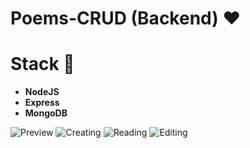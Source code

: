 # Poems-CRUD (Backend) ❤️

# Stack 🚀

-   **NodeJS**
-   **Express**
-   **MongoDB**

![Preview](https://i.imgur.com/TWg7zDK.png)
![Creating](https://i.imgur.com/vs6anjC.png)
![Reading](https://i.imgur.com/v92iWQq.png)
![Editing](https://i.imgur.com/o52qso4.png)
